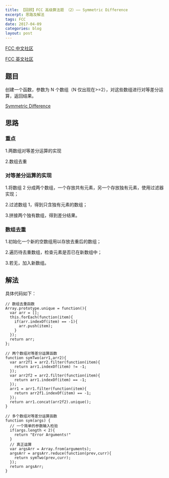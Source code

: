 ```yaml
---
title: 【回顾】FCC 高级算法题 （2）—— Symmetric Difference
excerpt: 思路及解法
tags: FCC
date: 2017-04-09
categories: blog
layout: post
---
```

[FCC 中文社区](https://freecodecamp.cn)

[FCC 英文社区](https://freecodecamp.com)

## 题目

创建一个函数，参数为 N 个数组（N 仅出现在>=2），对这些数组进行对等差分运算，返回结果。

[Symmetric Difference](https://freecodecamp.cn/challenges/symmetric-difference)

## 思路

### 重点

1.两数组对等差分运算的实现

2.数组去重

### 对等差分运算的实现

1.将数组 2 分成两个数组，一个存放共有元素，另一个存放独有元素，使用过滤器实现；

2.过滤数组 1，得到只含独有元素的数组；

3.拼接两个独有数组，得到差分结果。

### 数组去重

1.初始化一个新的空数组用以存放去重后的数组；

2.遍历待去重数组，检查元素是否已在新数组中；

3.若无，加入新数组。

## 解法

具体代码如下：

    // 数组去重函数    
    Array.prototype.unique = function(){
      var arr = [];
      this.forEach(function(item){
        if(arr.indexOf(item) == -1){
          arr.push(item);
        }
      });
      return arr;
    };
    
    // 两个数组对等差分运算函数
    function symTwo(arr1,arr2){
      var arr2f1 = arr2.filter(function(item){
        return arr1.indexOf(item) != -1;
      });
      var arr2f2 = arr2.filter(function(item){
        return arr1.indexOf(item) == -1;
      });
      arr1 = arr1.filter(function(item){
        return arr2f1.indexOf(item) == -1;
      });
      return arr1.concat(arr2f2).unique();
    }
    
    // 多个数组对等差分运算函数
    function sym(args) {
      // 一个简单的参数输入检验    
      if(args.length < 2){
        return "Error Arguments!"
      }
      // 真正运算
      var argsArr = Array.from(arguments);
      argsArr = argsArr.reduce(function(prev,curr){
        return symTwo(prev,curr);
      });
      return argsArr;
    }
